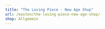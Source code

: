 ```yaml
---
title: "The Loving Piece - New Age Shop"
url: /easton/the-loving-piece-new-age-shop/
shop: Allgemein
---
```


